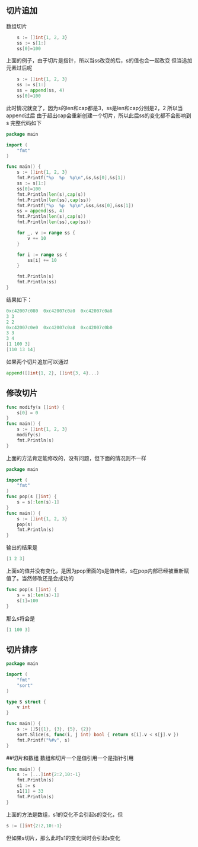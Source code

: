 ## 切片追加

数组切片
```go
    s := []int{1, 2, 3}
	ss := s[1:]
	ss[0]=100
```
上面的例子，由于切片是指针，所以当ss改变的后，s的值也会一起改变
但当追加元素过后呢
```go
    s := []int{1, 2, 3}
	ss := s[1:]
	ss = append(ss, 4)
	ss[0]=100
```
此时情况就变了，因为s的len和cap都是3，ss是len和cap分别是2，2 所以当append过后
由于超出cap会重新创建一个切片，所以此后ss的变化都不会影响到s
完整代码如下
```go
package main

import (
	"fmt"
)

func main() {
	s := []int{1, 2, 3}
	fmt.Printf("%p  %p  %p\n",&s,&s[0],&s[1])
	ss := s[1:]
	ss[0]=100
	fmt.Println(len(s),cap(s))
	fmt.Println(len(ss),cap(ss))
	fmt.Printf("%p  %p  %p\n",&ss,&ss[0],&ss[1])
	ss = append(ss, 4)
	fmt.Println(len(s),cap(s))
	fmt.Println(len(ss),cap(ss))

	for _, v := range ss {
		v += 10
	}

	for i := range ss {
		ss[i] += 10
	}

	fmt.Println(s)
	fmt.Println(ss)
}
```
结果如下：
```go
0xc42007c080  0xc42007c0a0  0xc42007c0a8
3 3
2 2
0xc42007c0e0  0xc42007c0a8  0xc42007c0b0
3 3
3 4
[1 100 3]
[110 13 14]
```

如果两个切片追加可以通过
```go
append([]int{1, 2}, []int{3, 4}...)
```

## 修改切片
```go
func modify(s []int) {
    s[0] = 0
}
func main() {
    s := []int{1, 2, 3}
    modify(s)
    fmt.Println(s)
}

```
上面的方法肯定能修改的，没有问题，但下面的情况则不一样
```go
package main

import (
	"fmt"
)
func pop(s []int) {
	s = s[:len(s)-1]
}
func main() {
	s := []int{1, 2, 3}
	pop(s)
	fmt.Println(s)
}
```
输出的结果是
```go
[1 2 3]
```
上面s的值并没有变化，是因为pop里面的s是值传递，s在pop内部已经被重新赋值了。当然修改还是会成功的
```go
func pop(s []int) {
	s = s[:len(s)-1]
	s[1]=100
}
```
那么s将会是
```go
[1 100 3]
```


## 切片排序
```go
package main

import (
	"fmt"
	"sort"
)

type S struct {
	v int
}

func main() {
	s := []S{{1}, {3}, {5}, {2}}
	sort.Slice(s, func(i, j int) bool { return s[i].v < s[j].v })
	fmt.Printf("%#v", s)
}
```
##切片和数组
数组和切片一个是值引用一个是指针引用
```go
func main() {
	s := [...]int{2:2,10:-1}
	fmt.Println(s)
	s1 := s
	s1[1] = 33
	fmt.Println(s)
}
```
上面的方法是数组，s1的变化不会引起s的变化，但
```go
s := []int{2:2,10:-1}
```
但如果s切片，那么此时s1的变化同时会引起s变化
